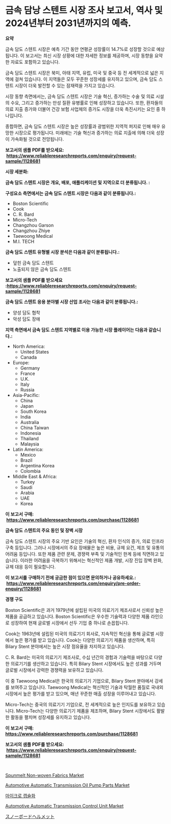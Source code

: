 <p><h1>금속 담낭 스텐트 시장 조사 보고서, 역사 및 2024년부터 2031년까지의 예측.</h1></p><p><strong>요약</strong></p>
<p><p>금속 담도 스텐트 시장은 예측 기간 동안 연평균 성장률이 14.7%로 성장할 것으로 예상됩니다. 이 보고서는 최신 시장 상황에 대한 자세한 정보를 제공하며, 시장 동향을 요약한 자료도 포함하고 있습니다.</p><p>금속 담도 스텐트 시장은 북미, 아태 지역, 유럽, 미국 및 중국 등 전 세계적으로 넓은 지역에 걸쳐 있습니다. 이 지역들은 모두 꾸준한 성장세를 유지하고 있으며, 금속 담도 스텐트 시장이 더욱 발전할 수 있는 잠재력을 가지고 있습니다.</p><p>시장 동향 측면에서는, 금속 담도 스텐트 시장은 기술 혁신, 증가하는 수술 및 의료 시설의 수요, 그리고 증가하는 만성 질환 유병률로 인해 성장하고 있습니다. 또한, 환자들의 의료 지출 증가와 더불어 건강 보험 사업체의 증가도 시장을 더욱 촉진시키는 요인 중 하나입니다.</p><p>종합하면, 금속 담도 스텐트 시장은 높은 성장률과 광범위한 지역적 퍼지로 인해 매우 유망한 시장으로 평가됩니다. 미래에는 기술 혁신과 증가하는 의료 지출에 의해 더욱 성장이 가속화될 것으로 전망됩니다.</p></p>
<p><strong>보고서의 샘플 PDF를 받으세요: &nbsp;<a href="https://www.reliableresearchreports.com/enquiry/request-sample/1128681">https://www.reliableresearchreports.com/enquiry/request-sample/1128681</a></strong></p>
<p><strong>시장 세분화:</strong></p>
<p><strong> 금속 담도 스텐트 시장은 개요, 배포, 애플리케이션 및 지역으로 더 분류됩니다. :</strong></p>
<p><strong>구성요소 측면에서는 금속 담도 스텐트 시장은 다음과 같이 분류됩니다.:</strong></p>
<p><ul><li>Boston Scientific</li><li>Cook</li><li>C. R. Bard</li><li>Micro-Tech</li><li>Changzhou Garson</li><li>Changzhou Zhiye</li><li>Taewoong Medical</li><li>M.I. TECH</li></ul></p>
<p><strong> 금속 담도 스텐트 유형별 시장 분석은 다음과 같이 분류됩니다.:</strong></p>
<p><ul><li>덮힌 금속 담도 스텐트</li><li>노출되지 않은 금속 담도 스텐트</li></ul></p>
<p><strong>보고서의 샘플 PDF를 받으세요 :<a href="https://www.reliableresearchreports.com/enquiry/request-sample/1128681">https://www.reliableresearchreports.com/enquiry/request-sample/1128681</a></strong></p>
<p><strong> 금속 담도 스텐트 응용 분야별 시장 산업 조사는 다음과 같이 분류됩니다.:</strong></p>
<p><ul><li>양성 담도 협착</li><li>악성 담도 장애</li></ul></p>
<p><strong>지역 측면에서 금속 담도 스텐트 지역별로 이용 가능한 시장 플레이어는 다음과 같습니다.:</strong></p>
<p><ul>
    <li>
        North America:
        <ul>
            <li>United States</li>
            <li>Canada</li>
        </ul>
    </li>
    <li>
        Europe:
        <ul>
            <li>Germany</li>
            <li>France</li>
            <li>U.K.</li>
            <li>Italy</li>
            <li>Russia</li>
        </ul>
    </li>
    <li>
        Asia-Pacific:
        <ul>
            <li>China</li>
            <li>Japan</li>
            <li>South Korea</li>
            <li>India</li>
            <li>Australia</li>
            <li>China Taiwan</li>
            <li>Indonesia</li>
            <li>Thailand</li>
            <li>Malaysia</li>
        </ul>
    </li>
    <li>
        Latin America:
        <ul>
            <li>Mexico</li>
            <li>Brazil</li>
            <li>Argentina Korea</li>
            <li>Colombia</li>
        </ul>
    </li>
    <li>
        Middle East & Africa:
        <ul>
            <li>Turkey</li>
            <li>Saudi</li>
            <li>Arabia</li>
            <li>UAE</li>
            <li>Korea</li>
        </ul>
    </li>
    </ul></p>
<p><strong>이 보고서 구매: &nbsp;<a href="https://www.reliableresearchreports.com/purchase/1128681">https://www.reliableresearchreports.com/purchase/1128681</a></strong></p>
<p><strong>금속 담도 스텐트의 주요 동인 및 장벽 시장</strong></p>
<p><p>금속 담도 스텐트 시장의 주요 기반 요인은 기술의 혁신, 환자 인식의 증가, 의료 인프라 구축 등입니다. 그러나 시장에서의 주요 장애물은 높은 비용, 규제 요건, 제조 및 유통의 어려움 등입니다. 또한 제품 관련 문제, 경쟁력 부족 및 기술적인 한계 등에 직면하고 있습니다. 이러한 어려움을 극복하기 위해서는 혁신적인 제품 개발, 시장 진입 장벽 완화, 규제 대응 등이 필요합니다.</p></p>
<p><strong>이 보고서를 구매하기 전에 궁금한 점이 있으면 문의하거나 공유하세요.: &nbsp;<a href="https://www.reliableresearchreports.com/enquiry/pre-order-enquiry/1128681">https://www.reliableresearchreports.com/enquiry/pre-order-enquiry/1128681</a></strong></p>
<p><strong>경쟁 구도</strong></p>
<p><p>Boston Scientific은 과거 1979년에 설립된 미국의 의료기기 제조사로서 신뢰성 높은 제품을 공급하고 있습니다. Boston Scientific은 우수한 기술력과 다양한 제품 라인으로 성장하여 현재 글로벌 시장에서 선두 기업 중 하나로 손꼽힙니다.</p><p>Cook는 1963년에 설립된 미국의 의료기기 회사로, 지속적인 혁신을 통해 글로벌 시장에서 높은 평가를 받고 있습니다. Cook는 다양한 의료기기 제품을 생산하며, 특히 Bilary Stent 분야에서는 높은 시장 점유율을 차지하고 있습니다.</p><p>C. R. Bard는 미국의 의료기기 제조사로, 수십 년간의 경험과 기술력을 바탕으로 다양한 의료기기를 생산하고 있습니다. 특히 Bilary Stent 시장에서도 높은 성과를 거두며 글로벌 시장에서 강력한 경쟁력을 보유하고 있습니다.</p><p>이 중 Taewoong Medical은 한국의 의료기기 기업으로, Bilary Stent 분야에서 강세를 보여주고 있습니다. Taewoong Medical는 혁신적인 기술과 탁월한 품질로 국내외 시장에서 높은 평가를 받고 있으며, 매년 꾸준한 매출 성장을 이루어내고 있습니다.</p><p>Micro-Tech는 중국의 의료기기 기업으로, 전 세계적으로 높은 인지도를 보유하고 있습니다. Micro-Tech는 다양한 의료기기 제품을 제조하며, Bilary Stent 시장에서도 활발한 활동을 펼치며 성장세를 유지하고 있습니다.</p></p>
<p><strong>이 보고서 구매: &nbsp; <a href="https://www.reliableresearchreports.com/purchase/1128681">https://www.reliableresearchreports.com/purchase/1128681</a></strong></p>
<p><strong>보고서의 샘플 PDF를 받으세요: &nbsp;<a href="https://www.reliableresearchreports.com/enquiry/request-sample/1128681">https://www.reliableresearchreports.com/enquiry/request-sample/1128681</a></strong><strong></strong></p>
<p>&nbsp;</p>
<p><p><a href="https://github.com/RichRobinson5/Market-Research-Report-List-4/blob/main/spunmelt-non-woven-fabrics-market.md">Spunmelt Non-woven Fabrics Market</a></p><p><a href="https://issuu.com/reportprime-2/docs/automotive-automatic-transmission-oil-pump-parts-m">Automotive Automatic Transmission Oil Pump Parts Market</a></p><p><a href="https://github.com/sougarounis/Market-Research-Report-List-2/blob/main/668005488.md">마이크로 캡슐화</a></p><p><a href="https://issuu.com/reportprime-2/docs/automotive-automatic-transmission-control-unit-mar">Automotive Automatic Transmission Control Unit Market</a></p><p><a href="https://github.com/oqoeusbvpadwjs08/Market-Research-Report-List-1/blob/main/6097926452.md">スノーボードヘルメット</a></p></p>